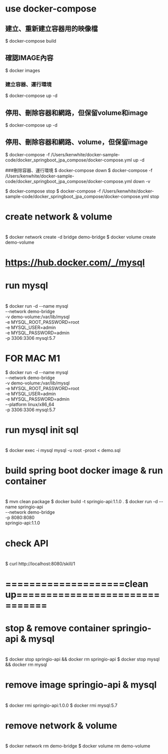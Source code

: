 
# use docker-compose
## 建立、重新建立容器用的映像檔
$ docker-compose build

## 確認IMAGE內容
$ docker images

### 建立容器、運行環境
$ docker-compose up -d

## 停用、刪除容器和網路，但保留volume和image
$ docker-compose up -d
## 停用、刪除容器和網路、volume，但保留image
$ docker-compose -f /Users/kenwhite/docker-sample-code/docker_springboot_jpa_compose/docker-compose.yml up -d

###刪除容器、運行環境
$ docker-compose down
$ docker-compose -f /Users/kenwhite/docker-sample-code/docker_springboot_jpa_compose/docker-compose.yml down -v

$ docker-compose stop
$ docker-compose -f /Users/kenwhite/docker-sample-code/docker_springboot_jpa_compose/docker-compose.yml stop

# create network & volume
#
$ docker network create -d bridge demo-bridge
$ docker volume create demo-volume

# https://hub.docker.com/_/mysql
# run mysql
#
$ docker run -d --name mysql \
    --network demo-bridge \
    -v demo-volume:/var/lib/mysql \
    -e MYSQL_ROOT_PASSWORD=root \
    -e MYSQL_USER=admin \
    -e MYSQL_PASSWORD=admin \
    -p 3306:3306 mysql:5.7

# FOR MAC M1
$ docker run -d --name mysql \
    --network demo-bridge \
    -v demo-volume:/var/lib/mysql \
    -e MYSQL_ROOT_PASSWORD=root \
    -e MYSQL_USER=admin \
    -e MYSQL_PASSWORD=admin \
    --platform linux/x86_64 \
    -p 3306:3306 mysql:5.7

# run mysql init sql
#
$ docker exec -i mysql mysql -u root -proot < demo.sql

# build spring boot docker image & run container
#
$ mvn clean package
$ docker build -t springio-api:1.1.0 .
$ docker run -d --name springio-api \
    --network demo-bridge \
    -p 8080:8080 \
    springio-api:1.1.0

# check API
#
$ curl http://localhost:8080/skill/1

# ====================clean up===============================
# stop & remove container springio-api & mysql
#
$ docker stop springio-api && docker rm springio-api
$ docker stop mysql && docker rm mysql

# remove image springio-api & mysql
#
$ docker rmi springio-api:1.0.0
$ docker rmi mysql:5.7

# remove network & volume
#
$ docker network rm demo-bridge
$ docker volume rm demo-volume

